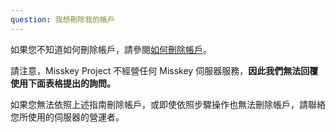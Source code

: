 ```yaml
---
question: 我想刪除我的帳戶
---
```


如果您不知道如何刪除帳戶，請參閱[如何刪除帳戶](/docs/for-users/stepped-guides/how-to-delete-account/)。

請注意，Misskey Project 不經營任何 Misskey 伺服器服務，**因此我們無法回覆使用下面表格提出的詢問。**

如果您無法依照上述指南刪除帳戶，或即使依照步驟操作也無法刪除帳戶，請聯絡您所使用的伺服器的營運者。
